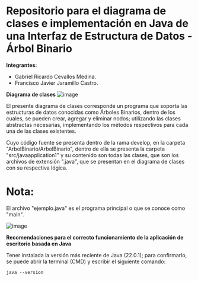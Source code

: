 # Repositorio para el diagrama de clases e implementación en Java de una Interfaz de Estructura de Datos - Árbol Binario

**Integrantes:**

* Gabriel Ricardo Cevallos Medina. 
* Francisco Javier Jaramillo Castro.

**Diagrama de clases**
![image](https://github.com/FrancisJaramilloC/InterfazEstructuraDatos/assets/166524070/9715475a-0cae-48de-9b03-4a4ef39f6feb)



El presente diagrama de clases corresponde un programa que soporta las estructuras de datos conocidas como Árboles Binarios, dentro de los cuales, se pueden crear, agregar y eliminar nodos; utilizando las clases abstractas necesarias, implementando los métodos respectivos para cada una de las clases existentes. 

Cuyo código fuente se presenta dentro de la rama develop, en la carpeta "ArbolBinario/ArbolBinario", dentro de ella se presenta la carpeta "src/javaapplication1" y su contenido son todas las clases, que son los archivos de extensión ".java", que se presentan en el diagrama de clases con su respectiva lógica.

# Nota:
El archivo "ejemplo.java" es el programa principal o que se conoce como "main".

![image](https://github.com/user-attachments/assets/751b4ceb-26b3-4671-84db-5ab7be2ac26e)


**Recomendaciones para el correcto funcionamiento de la aplicación de escritorio basada en Java**

Tener instalada la versión más reciente de Java (22.0.1); para confirmarlo, se puede abrir la terminal (CMD) y escribir el siguiente comando:
    
    java --version

